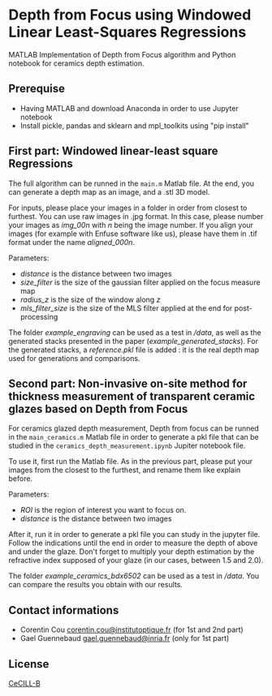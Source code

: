 # Depth from Focus using Windowed Linear Least-Squares Regressions
MATLAB Implementation of Depth from Focus algorithm and Python notebook for ceramics depth estimation.

## Prerequise

- Having MATLAB and download Anaconda in order to use Jupyter notebook
- Install pickle, pandas and sklearn and mpl_toolkits using "pip install"

## First part: Windowed linear-least square Regressions

The full algorithm can be runned in the `main.m` Matlab file.
At the end, you can generate a depth map as an image, and a .stl 3D model.

For inputs, please place your images in a folder in order from closest to furthest.
You can use raw images in .jpg format. In this case, please number your images as *img_00n* with *n* being the image number.
If you align your images (for example with Enfuse software like us), please have them in .tif format under the name *aligned_000n*.

Parameters:
- *distance* is the distance between two images
- *size_filter* is the size of the gaussian filter applied on the focus measure map
- *radius_z* is the size of the window along *z*
- *mls_filter_size* is the size of the MLS filter applied at the end for post-processing

The folder *example_engraving* can be used as a test in */data*, as well as the generated stacks presented in the paper (*example_generated_stacks*).
For the generated stacks, a *reference.pkl* file is added : it is the real depth map used for generations and comparisons.

## Second part: Non-invasive on-site method for thickness measurement of transparent ceramic glazes based on Depth from Focus

For ceramics glazed depth measurement, Depth from focus can be runned in the `main_ceramics.m` Matlab file in order to generate a pkl file that can be studied in the `ceramics_depth_measurement.ipynb` Jupiter notebook file.

To use it, first run the Matlab file.
As in the previous part, please put your images from the closest to the furthest, and rename them like explain before. 

Parameters:
- *ROI* is the region of interest you want to focus on.
- *distance* is the distance between two images
 
 After it, run it in order to generate a pkl file you can study in the jupyter file. 
 Follow the indications until the end in order to measure the depth of above and under the glaze.
 Don't forget to multiply your depth estimation by the refractive index supposed of your glaze (in our cases, between 1.5 and 2.0).
 
 The folder *example_ceramics_bdx6502* can be used as a test in */data*. You can compare the results you obtain with our results. 

Contact informations 
-------
- Corentin Cou <corentin.cou@institutoptique.fr> (for 1st and 2nd part)
- Gael Guennebaud <gael.guennebaud@inria.fr> (only for 1st part)


License
-------
 
[CeCILL-B](LICENSE.txt)
